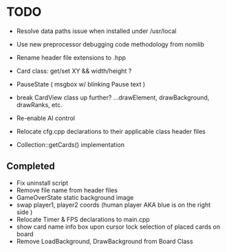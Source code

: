 # TODO

* Resolve data paths issue when installed under /usr/local
* Use new preprocessor debugging code methodology from nomlib

* Rename header file extensions to .hpp
* Card class: get/set XY && width/height ?
* PauseState ( msgbox w/ blinking Pause text )
* break CardView class up further? ...drawElement, drawBackground, drawRanks, etc.
* Re-enable AI control
* Relocate cfg.cpp declarations to their applicable class header files
* Collection::getCards() implementation

## Completed

* Fix uninstall script
* Remove file name from header files
* GameOverState static background image
* swap player1, player2 coords (human player AKA blue is on the right side )
* Relocate Timer & FPS declarations to main.cpp
* show card name info box upon cursor lock selection of placed cards on board
* Remove LoadBackground, DrawBackground from Board Class
